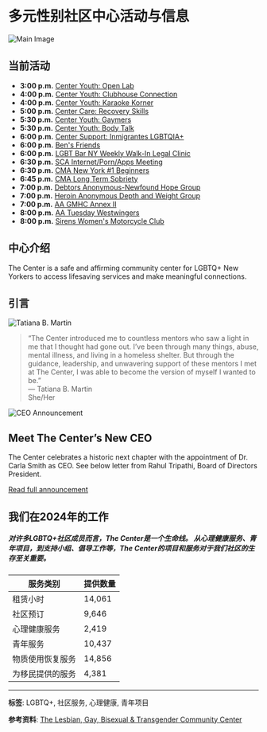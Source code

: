 # 多元性别社区中心活动与信息

![Main Image](https://gaycenter.org/wp-content/uploads/2023/08/main-image63.png)

## 当前活动

- **3:00 p.m.** [Center Youth: Open Lab](https://gaycenter.org/event/center-youth-open-lab-395/)
- **4:00 p.m.** [Center Youth: Clubhouse Connection](https://gaycenter.org/event/center-youth-clubhouse-connection-81/)
- **4:00 p.m.** [Center Youth: Karaoke Korner](https://gaycenter.org/event/center-youth-karaoke-korner-29/)
- **5:00 p.m.** [Center Care: Recovery Skills](https://gaycenter.org/event/center-care-recovery-skills-77/)
- **5:30 p.m.** [Center Youth: Gaymers](https://gaycenter.org/event/center-youth-gaymers-79/)
- **5:30 p.m.** [Center Youth: Body Talk](https://gaycenter.org/event/center-youth-body-talk-3/)
- **6:00 p.m.** [Center Support: Inmigrantes LGBTQIA+](https://gaycenter.org/event/center-support-inmigrantes-lgbtqia-27/)
- **6:00 p.m.** [Ben's Friends](https://gaycenter.org/event/bens-friends-46/)
- **6:00 p.m.** [LGBT Bar NY Weekly Walk-In Legal Clinic](https://gaycenter.org/event/legal-walk-in-legal-clinic-78/)
- **6:30 p.m.** [SCA Internet/Porn/Apps Meeting](https://gaycenter.org/event/sca-internet-porn-apps-meeting-82/)
- **6:30 p.m.** [CMA New York #1 Beginners](https://gaycenter.org/event/cma-new-york-1-beginners-82/)
- **6:45 p.m.** [CMA Long Term Sobriety](https://gaycenter.org/event/cma-long-term-sobriety-82/)
- **7:00 p.m.** [Debtors Anonymous-Newfound Hope Group](https://gaycenter.org/event/debtors-anonymous-newfound-hope-group-82/)
- **7:00 p.m.** [Heroin Anonymous Depth and Weight Group](https://gaycenter.org/event/heroin-anonymous-depth-and-weight-group-82/)
- **7:00 p.m.** [AA GMHC Annex II](https://gaycenter.org/event/aa-gmhc-annex-ii-82/)
- **8:00 p.m.** [AA Tuesday Westwingers](https://gaycenter.org/event/aa-tuesday-westwingers-82/)
- **8:00 p.m.** [Sirens Women's Motorcycle Club](https://gaycenter.org/event/sirens-womens-motorcycle-club-18/)

## 中心介绍

The Center is a safe and affirming community center for LGBTQ+ New Yorkers to access lifesaving services and make meaningful connections.

## 引言

![Tatiana B. Martin](https://gaycenter.org/wp-content/uploads/2023/05/51664954679_d9518fa84b_c-1-e1683831632703.jpg)

> “The Center introduced me to countless mentors who saw a light in me that I thought had gone out. I’ve been through many things, abuse, mental illness, and living in a homeless shelter. But through the guidance, leadership, and unwavering support of these mentors I met at The Center, I was able to become the version of myself I wanted to be.”  
> — Tatiana B. Martin  
> She/Her

![CEO Announcement](https://gaycenter.org/wp-content/uploads/2023/12/CEO-Announcement-homepage.jpg)

## Meet The Center’s New CEO

The Center celebrates a historic next chapter with the appointment of Dr. Carla Smith as CEO. See below letter from Rahul Tripathi, Board of Directors President.

[Read full announcement](http://gaycenter.org/new-ceo)

## 我们在2024年的工作

##### 对许多LGBTQ+社区成员而言，The Center是一个生命线。 从心理健康服务、青年项目，到支持小组、倡导工作等，The Center的项目和服务对于我们社区的生存至关重要。

| 服务类别                             | 提供数量         |
|--------------------------------------|------------------|
| 租赁小时                             | 14,061           |
| 社区预订                             | 9,646            |
| 心理健康服务                         | 2,419            |
| 青年服务                             | 10,437           |
| 物质使用恢复服务                     | 14,856           |
| 为移民提供的服务                     | 4,381            |

---

**标签**: LGBTQ+, 社区服务, 心理健康, 青年项目

**参考资料**: [The Lesbian, Gay, Bisexual & Transgender Community Center](https://gaycenter.org)
